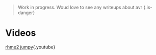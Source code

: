 <!-- TITLE: Avr -->

> Work in progress. Woud love to see any writeups about avr {.is-danger}
# Videos
[rhme2 jumpy](https://www.youtube.com/watch?v=zk3JdMOQPc8){.youtube}
